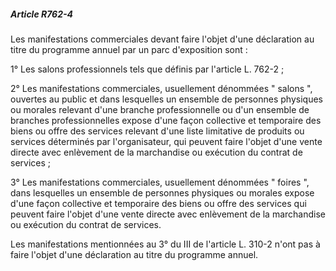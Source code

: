 ##### Article R762-4

Les manifestations commerciales devant faire l'objet d'une déclaration au titre du programme annuel par un parc d'exposition sont :

1° Les salons professionnels tels que définis par l'article L. 762-2 ;

2° Les manifestations commerciales, usuellement dénommées " salons ", ouvertes au public et dans lesquelles un ensemble de personnes physiques ou morales relevant d'une branche professionnelle ou d'un ensemble de branches professionnelles expose d'une façon collective et temporaire des biens ou offre des services relevant d'une liste limitative de produits ou services déterminés par l'organisateur, qui peuvent faire l'objet d'une vente directe avec enlèvement de la marchandise ou exécution du contrat de services ;

3° Les manifestations commerciales, usuellement dénommées " foires ", dans lesquelles un ensemble de personnes physiques ou morales expose d'une façon collective et temporaire des biens ou offre des services qui peuvent faire l'objet d'une vente directe avec enlèvement de la marchandise ou exécution du contrat de services.

Les manifestations mentionnées au 3° du III de l'article L. 310-2 n'ont pas à faire l'objet d'une déclaration au titre du programme annuel.

